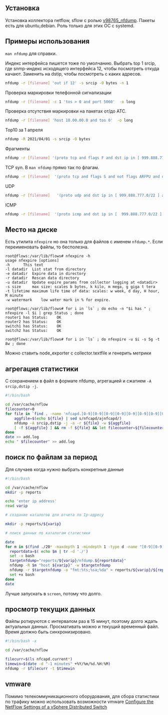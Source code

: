 ## Установка

Установка коллектора netflow, sflow с ролью [v98765_nfdump](https://github.com/v98765/v98765_nfdump). Пакеты есть для ubuntu,debian. Роль только для этих ОС с systemd.

## Примеры использования

`man nfdump` для справки.

Индекс интерфейса пишется тоже по умолчанию. Выбрать top 1 srcip, где snmp-индекс исходящего интерфейса 12, чтобы посмотреть откуда качают. Заменить на dstip, чтобы посмотреть с каких адресов.
```sh
nfdump -r [filename] 'out if 12' -s srcip -O bytes -n 1
```

Проверка маркировки телефонной сигнализации
```sh
nfdump -r [filename] -c 1 'tos > 0 and port 5060'  -o long
```

Проверка отсутствия маркировки на пакетах от/до АТС.
```sh
nfdump -r [filename] 'host 10.00.00.0 and tos 0'  -o long
```

Top10 за 1 апреля
```sh
nfdump -R 2021/04/01 -s srcip -O bytes
```

Фрагменты
```sh
nfdump -r [filename] '(proto tcp and flags F and dst ip in [ 999.888.777.0/22 ] and dst port in [ 80 445 443 ]) %nf_fragment ' -c 10
```
TCP syn. В `man nfdump` прямо так по флагам.
```sh
nfdump -r [filename]  '(proto tcp and flags S and not flags ARFPU and dst ip in [ 999.888.777.0/22 ] and port in [ 80 443 445 ]) %nf_syn' -c 10
```
UDP
```sh
nfdump -r [filename]   '(proto udp and dst ip in [ 999.888.777.0/22 ] and port in [ 53 123 161 80 3389 ] )' -c 10
```
ICMP
```sh
nfdump -r [filename]  '(proto icmp and dst ip in [  999.888.777.0/22 ] )' -A dstip
```

## Место на диске

Есть утилита `nfexpire` но она только для файлов с именем `nfdump.*`. Если переименовать файлы, то бесполезна.

```text
root@flows:/var/lib/flows# nfexpire -h
usage nfexpire [options] 
-h      This text
-l datadir  List stat from directory
-e datadir  Expire data in directory
-r datadir  Rescan data directory
-u datadir  Update expire params from collector logging at <datadir>
-s size     max size: scales b bytes, k kilo, m mega, g giga t tera
-t lifetime maximum life time of data: scales: w week, d day, H hour, M minute
-w watermark    low water mark in % for expire.

root@flows:/var/lib/flows# for i in `ls` ; do echo -n "$i has " ; nfexpire -l $i | grep Status ; done 
router1 has Status:    OK
router2 has Status:    OK
switch1 has Status:    OK
switch2 has Status:    OK

root@flows:/var/lib/flows# for i in `ls` ; do nfexpire -u $i -s 5g -t 8w ; done
```

Можно ставить node_exporter с collector.textfile и генерить метрики

## агрегация статистики

С сохранением в файл в формате nfdump, агрегацией и сжатием `-A srcip,dstip -j`.
```sh
#!/bin/bash

cd /var/cache/nflow
filecounter=0
for file in `find . -name 'nfcapd.[0-9][0-9][0-9][0-9][0-9][0-9][0-9][0-9][0-9][0-9][0-9][0-9]'` ; do
    aggfile=$(echo ${file} | sed s/nfcapd/ajnfcapd/)
    nfdump -A srcip,dstip -j -a -r ${file} -w ${aggfile}
    [ -f ${aggfile} ] && rm -f ${file} && let filecounter=${filecounter}+1
done
date >> add.log
echo " $filecounter" >> add.log
```

## поиск по файлам за период

Для случаев когда нужно выбрать конкретные данные

```sh
#!/bin/bash

cd /var/cache/nflow
mkdir -p reports

echo 'enter ip address'
read varip

# создание каталогов для отчета по Ip-адресу

mkdir -p reports/${varip}

# поиск данных по каталогам статистики

date
for m in $(find ./20* -maxdepth 1 -mindepth 1 -type d -name "[0-9][0-9]"); do
  reportdata=$( echo $m | tr -d './')
  set -x bash
  targetnfdump="reports/${varip}/nfdump.${reportdata}"
  nfdump -R $m "host ${varip}" -w $targetnfdump
  nfdump -r $targetnfdump -o "fmt:%ts;%sa;%da" > reports/${varip}/${reportdata}.txt
  set +x bash
done
date
```

Лучше запускать в `screen`, потому что долго.

## просмотр текущих данных

Файлы ротируются с интервалом раз в 15 минут, поэтому долго ждать актуальных данных. Просмативать можно и текущий временный файл. Время должно быть синхронизировано.
```sh
#!/bin/bash -x

cd /var/cache/nflow

filecurr=$(ls nfcapd.current*)
timewin=$(date -d "-1 minutes" +%Y/%m/%d.%H:%M)
nfdump -r $filecurr -t $timewin
```

## vmware

Помимо телекоммуникационного оборудования, для сбора статистики по трафику можно использовать возможности vmware
[Configure the NetFlow Settings of a vSphere Distributed Switch](https://docs.vmware.com/en/VMware-vSphere/6.7/com.vmware.vsphere.networking.doc/GUID-55FCEC92-74B9-4E5F-ACC0-4EA1C36F397A.html)
